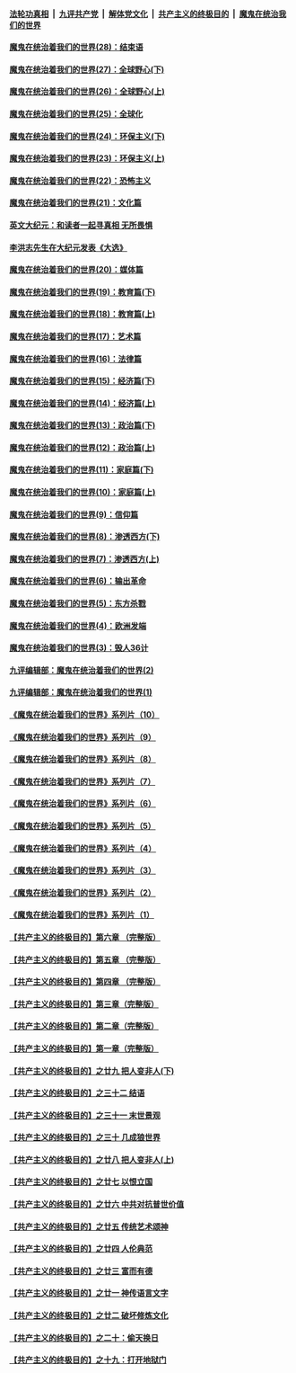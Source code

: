 

####  [法轮功真相](../../../../basic/blob/master/README.md?t=03231701) &nbsp;|&nbsp; [九评共产党](../../../../9ping.md/blob/master/README.md?t=03231701) &nbsp;|&nbsp; [解体党文化](../../../../jtdwh.md/blob/master/README.md?t=03231701)  &nbsp;|&nbsp; [共产主义的终极目的](../../../../gczydzjmd.md/blob/master/README.md?t=03231701) &nbsp;|&nbsp; [魔鬼在统治我们的世界](../../../../mgztzwmdsj.md/blob/master/README.md?t=03231701) 

#### [魔鬼在统治着我们的世界(28)：结束语](../pages/nsc422/n10936246.md?t=03231701) 

#### [魔鬼在统治着我们的世界(27)：全球野心(下)](../pages/nsc422/n10928319.md?t=03231701) 

#### [魔鬼在统治着我们的世界(26)：全球野心(上)](../pages/nsc422/n10900318.md?t=03231701) 

#### [魔鬼在统治着我们的世界(25)：全球化](../pages/nsc422/n10788205.md?t=03231701) 

#### [魔鬼在统治着我们的世界(24)：环保主义(下)](../pages/nsc422/n10695307.md?t=03231701) 

#### [魔鬼在统治着我们的世界(23)：环保主义(上)](../pages/nsc422/n10688613.md?t=03231701) 

#### [魔鬼在统治着我们的世界(22)：恐怖主义](../pages/nsc422/n10614727.md?t=03231701) 

#### [魔鬼在统治着我们的世界(21)：文化篇](../pages/nsc422/n10597706.md?t=03231701) 

#### [英文大纪元：和读者一起寻真相 无所畏惧](../pages/nsc422/n12542027.md?t=03231701) 

#### [李洪志先生在大纪元发表《大选》](../pages/nsc422/n12534746.md?t=03231701) 

#### [魔鬼在统治着我们的世界(20)：媒体篇](../pages/nsc422/n10586579.md?t=03231701) 

#### [魔鬼在统治着我们的世界(19)：教育篇(下)](../pages/nsc422/n10564808.md?t=03231701) 

#### [魔鬼在统治着我们的世界(18)：教育篇(上)](../pages/nsc422/n10526970.md?t=03231701) 

#### [魔鬼在统治着我们的世界(17)：艺术篇](../pages/nsc422/n10499093.md?t=03231701) 

#### [魔鬼在统治着我们的世界(16)：法律篇](../pages/nsc422/n10485969.md?t=03231701) 

#### [魔鬼在统治着我们的世界(15)：经济篇(下)](../pages/nsc422/n10469975.md?t=03231701) 

#### [魔鬼在统治着我们的世界(14)：经济篇(上)](../pages/nsc422/n10457370.md?t=03231701) 

#### [魔鬼在统治着我们的世界(13)：政治篇(下)](../pages/nsc422/n10448270.md?t=03231701) 

#### [魔鬼在统治着我们的世界(12)：政治篇(上)](../pages/nsc422/n10444576.md?t=03231701) 

#### [魔鬼在统治着我们的世界(11)：家庭篇(下)](../pages/nsc422/n10440961.md?t=03231701) 

#### [魔鬼在统治着我们的世界(10)：家庭篇(上)](../pages/nsc422/n10435448.md?t=03231701) 

#### [魔鬼在统治着我们的世界(9)：信仰篇](../pages/nsc422/n10432159.md?t=03231701) 

#### [魔鬼在统治着我们的世界(8)：渗透西方(下)](../pages/nsc422/n10429603.md?t=03231701) 

#### [魔鬼在统治着我们的世界(7)：渗透西方(上)](../pages/nsc422/n10426013.md?t=03231701) 

#### [魔鬼在统治着我们的世界(6)：输出革命](../pages/nsc422/n10421536.md?t=03231701) 

#### [魔鬼在统治着我们的世界(5)：东方杀戮](../pages/nsc422/n10417707.md?t=03231701) 

#### [魔鬼在统治着我们的世界(4)：欧洲发端](../pages/nsc422/n10414890.md?t=03231701) 

#### [魔鬼在统治着我们的世界(3)：毁人36计](../pages/nsc422/n10411583.md?t=03231701) 

#### [九评编辑部：魔鬼在统治着我们的世界(2)](../pages/nsc422/n10410036.md?t=03231701) 

#### [九评编辑部：魔鬼在统治着我们的世界(1)](../pages/nsc422/n10406825.md?t=03231701) 

#### [《魔鬼在统治着我们的世界》系列片（10）](../pages/nsc422/n12292670.md?t=03231701) 

#### [《魔鬼在统治着我们的世界》系列片（9）](../pages/nsc422/n12290859.md?t=03231701) 

#### [《魔鬼在统治着我们的世界》系列片（8）](../pages/nsc422/n12287445.md?t=03231701) 

#### [《魔鬼在统治着我们的世界》系列片（7）](../pages/nsc422/n12283425.md?t=03231701) 

#### [《魔鬼在统治着我们的世界》系列片（6）](../pages/nsc422/n12282314.md?t=03231701) 

#### [《魔鬼在统治着我们的世界》系列片（5）](../pages/nsc422/n12281419.md?t=03231701) 

#### [《魔鬼在统治着我们的世界》系列片（4）](../pages/nsc422/n12274024.md?t=03231701) 

#### [《魔鬼在统治着我们的世界》系列片（3）](../pages/nsc422/n12271322.md?t=03231701) 

#### [《魔鬼在统治着我们的世界》系列片（2）](../pages/nsc422/n12269049.md?t=03231701) 

#### [《魔鬼在统治着我们的世界》系列片（1）](../pages/nsc422/n12267575.md?t=03231701) 

#### [【共产主义的终极目的】第六章 （完整版）](../pages/nsc422/n11428913.md?t=03231701) 

#### [【共产主义的终极目的】第五章 （完整版）](../pages/nsc422/n11428912.md?t=03231701) 

#### [【共产主义的终极目的】第四章 （完整版）](../pages/nsc422/n11428907.md?t=03231701) 

#### [【共产主义的终极目的】第三章（完整版）](../pages/nsc422/n11428848.md?t=03231701) 

#### [【共产主义的终极目的】第二章（完整版）](../pages/nsc422/n11428831.md?t=03231701) 

#### [【共产主义的终极目的】第一章（完整版）](../pages/nsc422/n11417651.md?t=03231701) 

#### [【共产主义的终极目的】之廿九 把人变非人(下)](../pages/nsc422/n11344140.md?t=03231701) 

#### [【共产主义的终极目的】之三十二 结语](../pages/nsc422/n11360535.md?t=03231701) 

#### [【共产主义的终极目的】之三十一 末世景观](../pages/nsc422/n11351129.md?t=03231701) 

#### [【共产主义的终极目的】之三十 几成狼世界](../pages/nsc422/n11348280.md?t=03231701) 

#### [【共产主义的终极目的】之廿八 把人变非人(上)](../pages/nsc422/n11340492.md?t=03231701) 

#### [【共产主义的终极目的】之廿七 以恨立国](../pages/nsc422/n11336944.md?t=03231701) 

#### [【共产主义的终极目的】之廿六 中共对抗普世价值](../pages/nsc422/n11324785.md?t=03231701) 

#### [【共产主义的终极目的】之廿五 传统艺术颂神](../pages/nsc422/n11296396.md?t=03231701) 

#### [【共产主义的终极目的】之廿四 人伦典范](../pages/nsc422/n11296397.md?t=03231701) 

#### [【共产主义的终极目的】之廿三 富而有德](../pages/nsc422/n11283598.md?t=03231701) 

#### [【共产主义的终极目的】之廿一 神传语言文字](../pages/nsc422/n11263265.md?t=03231701) 

#### [【共产主义的终极目的】之廿二 破坏修炼文化](../pages/nsc422/n11245728.md?t=03231701) 

#### [【共产主义的终极目的】之二十：偷天换日](../pages/nsc422/n11238846.md?t=03231701) 

#### [【共产主义的终极目的】之十九：打开地狱门](../pages/nsc422/n11206376.md?t=03231701) 

